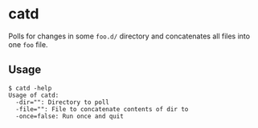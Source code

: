# catd

Polls for changes in some `foo.d/` directory and concatenates all files into one `foo` file.

## Usage

```
$ catd -help
Usage of catd:
  -dir="": Directory to poll
  -file="": File to concatenate contents of dir to
  -once=false: Run once and quit
```
